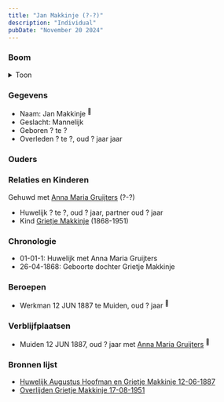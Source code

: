 ```yaml
---
title: "Jan Makkinje (?-?)"
description: "Individual"
pubDate: "November 20 2024"
---
```


### Boom
<details><summary>Toon</summary>

![test](https://www.plantuml.com/plantuml/svg/hP9DQy9048Rl-oi6FVGa9ARQLCIlOgG5GKhRgsooKrspsPMT3H8a_xrR3Ihqq1vwMsRcdUUTcPsGuzQLXMAKIxtdbXUGyYpVM5DgyMIKiU0ir-HJg1tRIe6GIPifFB-nsBiA2YnIj7GEaKEBnbLxP3TTCyM9uCW0O6QiGFksbLckaMWuBBZKen54h6Ri3bOd535sbhHUk8Obptsd7RQ04pm7GHX7SD6rvr7IIsQ--V5JeX8r30SfJwjrQfnJE1Z16COtESfBfTPSYtLc3L5gl8kcgBvGfrfpZxMImyAMSkU7eYlz7g2TpERHFFeVQWCT3WueXDIRxyI9bWH1qEz2MydDrbMeb3buuaMmi1BT3d_i9mZYlpZizc6wUeKmxiUmBFtnzE-6mmUOlYyWVEo5y86AlAPcpKawdSOmQxPq3JI3T1ftZ4rG2__nlW00)
</details>

### Gegevens
- Naam: Jan Makkinje <sup><a href="../s00006/" style="text-decoration:none" title="Huwelijk Augustus Hoofman en Grietje Makkinje 12-06-1887">:link:</a></sup>
- Geslacht: Mannelijk
- Geboren ? te ? 
- Overleden ? te ?, oud ? jaar jaar 

### Ouders

### Relaties en Kinderen

Gehuwd met [Anna Maria Gruijters](../i00184/) (?-?) 
- Huwelijk ? te ?, oud ? jaar, partner oud ? jaar 
- Kind [Grietje Makkinje](../i00008/) (1868-1951)

### Chronologie
- 01-01-1: Huwelijk met Anna Maria Gruijters
- 26-04-1868: Geboorte dochter Grietje Makkinje

### Beroepen
- Werkman 12 JUN 1887 te Muiden, oud ? jaar <sup><a href="../s00006/" style="text-decoration:none" title="Huwelijk Augustus Hoofman en Grietje Makkinje 12-06-1887">:link:</a></sup>

### Verblijfplaatsen
- Muiden  12 JUN 1887, oud ? jaar met [Anna Maria Gruijters](../i00184/) <sup><a href="../s00006/" style="text-decoration:none" title="Huwelijk Augustus Hoofman en Grietje Makkinje 12-06-1887">:link:</a></sup>

### Bronnen lijst
- [Huwelijk Augustus Hoofman en Grietje Makkinje 12-06-1887](../s00006/)
- [Overlijden Grietje Makkinje 17-08-1951](../s00014/)
